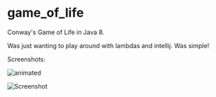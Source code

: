 game_of_life
============

Conway's Game of Life in Java 8.

Was just wanting to play around with lambdas and intellij. Was simple!

Screenshots:

![animated](https://cloud.githubusercontent.com/assets/249641/2695625/b9a97442-c3d8-11e3-9ca2-61c3bac2241d.gif)

![Screenshot](https://cloud.githubusercontent.com/assets/249641/2695600/69acda7e-c3d8-11e3-9f9f-fe073d8890ee.png)


